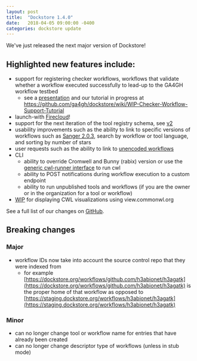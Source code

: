 ```yaml
---
layout: post
title:  "Dockstore 1.4.0"
date:   2018-04-05 09:00:00 -0400
categories: dockstore update
---
```

We've just released the next major version of Dockstore!

## Highlighted new features include:
* support for registering checker workflows, workflows that validate whether a workflow executed successfully to lead-up to the GA4GH workflow testbed
  * see a [presentation](https://docs.google.com/presentation/d/1VXdReGYXayzO7Jr-9XaLHNv6Wt46CwfvkfFDR8OEgJM/edit?usp=sharing) and our tutorial in progress at https://github.com/ga4gh/dockstore/wiki/WIP-Checker-Workflow-Support-Tutorial 
* launch-with [Firecloud](https://software.broadinstitute.org/firecloud/)!
* support for the next iteration of the tool registry schema, see [v2](https://github.com/ga4gh/tool-registry-service-schemas/releases/tag/2.0.0-beta.1)
* usability improvements such as the ability to link to specific versions of workflows such as [Sanger 2.0.3](https://staging.dockstore.org/containers/quay.io/pancancer/pcawg-sanger-cgp-workflow:2.0.3), search by workflow or tool language, and sorting by number of stars
* user requests such as the ability to link to [unencoded workflows](https://github.com/ga4gh/dockstore/issues/1097) 
* CLI
  * ability to override Cromwell and Bunny (rabix) version or use the [generic cwl-runner interface](https://github.com/common-workflow-language/common-workflow-language/blob/master/v1.1.0-dev1/cwl-runner.cwl) to run cwl
  * ability to POST notifications during workflow execution to a custom endpoint
  * ability to run unpublished tools and workflows (if you are the owner or in the organization for a tool or workflow)
* [WIP](https://github.com/ga4gh/dockstore/issues/1058) for displaying CWL visualizations using view.commonwl.org 

See a full list of our changes on [GitHub](https://github.com/ga4gh/dockstore/milestone/15).

## Breaking changes
### Major
* workflow IDs now take into account the source control repo that they were indexed from 
  * for example [https://dockstore.org/workflows/github.com/h3abionet/h3agatk](https://dockstore.org/workflows/github.com/h3abionet/h3agatk) is the proper home of that workflow as opposed to [https://staging.dockstore.org/workflows/h3abionet/h3agatk](https://staging.dockstore.org/workflows/h3abionet/h3agatk) 
### Minor
* can no longer change tool or workflow name for entries that have already been created
* can no longer change descriptor type of workflows (unless in stub mode)
